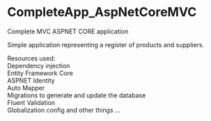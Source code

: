# CompleteApp_AspNetCoreMVC

Complete MVC ASPNET CORE application

Simple application representing a register of products and suppliers.

Resources used:</br>
Dependency injection</br>
Entity Framework Core</br>
ASPNET Identity</br>
Auto Mapper</br>
Migrations to generate and update the database</br>
Fluent Validation</br>
Globalization config and other things ...
